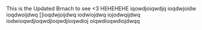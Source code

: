 This is the Updated Brnach to see <3 HEHEHEHE
iqowdjoiqwdjq
ioqdwjoidw
ioqdwoijdwq
[]ioqdwjoijdwq
iodwiojdwq
iojodwqijdwq
iodwioqwdjioqwdjioqwdjioqwdioj
oiqwdioqwdiojdwqq
